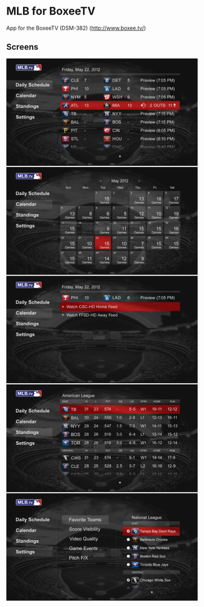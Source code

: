 MLB for BoxeeTV
=====================

App for the BoxeeTV (DSM-382) (http://www.boxee.tv/)

Screens
-------
<img src="/screens/mlb-01.png" width="600">
<img src="/screens/mlb-02.png" width="600">
<img src="/screens/mlb-03.png" width="600">
<img src="/screens/mlb-04.png" width="600">
<img src="/screens/mlb-05.png" width="600">
